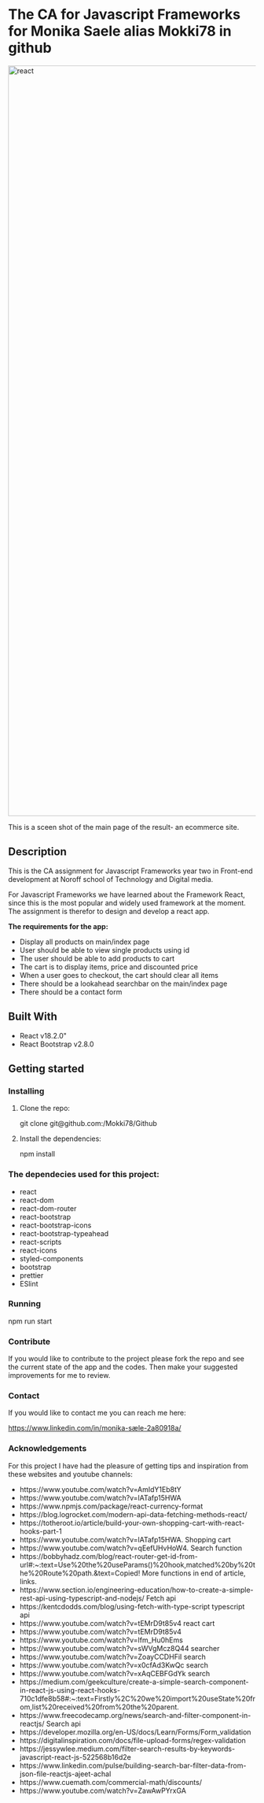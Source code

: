 # The CA for Javascript Frameworks for Monika Saele alias Mokki78 in github
<img width="1525" alt="react" src="https://github.com/Mokki78/Github/assets/100276996/b4051362-468f-4bf6-afc3-9b17b1ef846b">
<p>This is a sceen shot of the main page of the result- an ecommerce site.</p>

<h2>Description</h2>

<p>This is the CA assignment for Javascript Frameworks year two in Front-end development at Noroff school of Technology and Digital media.

For Javascript Frameworks we have learned about the Framework React, since this is the most popular and widely used framework at the moment. The assignment is therefor to design and develop a react app.

 <b>The requirements for the app:</b>

 <ul>
  <li>Display all products on main/index page</li>
   <li>User should be able to view single products using id</li>
   <li>The user should be able to add products to cart</li>
   <li>The cart is to display items, price and discounted price</li>
   <li>When a user goes to checkout, the cart should clear all items</li>
   <li>There should be a lookahead searchbar on the main/index page</li>
   <li>There should be a contact form</li>
 </ul>

 <h2>Built With</h2>
 <ul>
  <li>React v18.2.0"</li>
   <li>React Bootstrap v2.8.0</li>
  
 </ul>

<h2>Getting started</h2>
<h3>Installing</h3>
 <ol>
<li>Clone the repo:</li>
  <p> git clone git@github.com:/Mokki78/Github</p>
  <li>Install the dependencies:</li>
  <p>npm install</p>
 </ol>
<h3>The dependecies used for this project:</h3>
<ul>
 <li>react</li>
<li>react-dom</li>
<li>react-dom-router</li>
<li>react-bootstrap</li>
<li>react-bootstrap-icons</li>
<li>react-bootstrap-typeahead</li>
<li>react-scripts</li>
<li>react-icons</li>
<li>styled-components</li>
<li>bootstrap</li>
<li>prettier</li>
<li>ESlint</li>
</ul>
 
<h3>Running</h3>
<p>npm run start</p>

<h3>Contribute</h3>
<p>If you would like to contribute to the project please fork the repo and see the current state of the app and the codes. Then make your suggested improvements for me to review. </p>

<h3>Contact</h3>
<p>If you would like to contact me you can reach me here:

https://www.linkedin.com/in/monika-sæle-2a80918a/</p>



<h3>Acknowledgements</h3>

<p>For this project I have had the pleasure of getting tips and inspiration from these websites and youtube channels:</p>

<p>
<ul>
<li>https://www.youtube.com/watch?v=AmIdY1Eb8tY</li>

<li>https://www.youtube.com/watch?v=lATafp15HWA</li>

<li>https://www.npmjs.com/package/react-currency-format</li>

<li>https://blog.logrocket.com/modern-api-data-fetching-methods-react/</li>

<li>https://totheroot.io/article/build-your-own-shopping-cart-with-react-hooks-part-1</li>

<li>https://www.youtube.com/watch?v=lATafp15HWA. Shopping cart </li>

<li>https://www.youtube.com/watch?v=qEefUHvHoW4.  Search function</li>

<li>https://bobbyhadz.com/blog/react-router-get-id-from-url#:~:text=Use%20the%20useParams()%20hook,matched%20by%20the%20Route%20path.&text=Copied! More functions in end of article, links.</li>

<li>https://www.section.io/engineering-education/how-to-create-a-simple-rest-api-using-typescript-and-nodejs/ Fetch api</li>

<li>https://kentcdodds.com/blog/using-fetch-with-type-script typescript api</li>

<li>https://www.youtube.com/watch?v=tEMrD9t85v4 react cart</li>

<li>https://www.youtube.com/watch?v=tEMrD9t85v4</li>

<li>https://www.youtube.com/watch?v=lfm_Hu0hEms</li>

<li>https://www.youtube.com/watch?v=sWVgMcz8Q44 searcher</li>

<li>https://www.youtube.com/watch?v=ZoayCCDHFiI search</li>

<li>https://www.youtube.com/watch?v=x0cfAd3KwQc search</li>

<li>https://www.youtube.com/watch?v=xAqCEBFGdYk search</li>

<li>https://medium.com/geekculture/create-a-simple-search-component-in-react-js-using-react-hooks-710c1dfe8b58#:~:text=Firstly%2C%20we%20import%20useState%20from,list%20received%20from%20the%20parent.</li>

<li>https://www.freecodecamp.org/news/search-and-filter-component-in-reactjs/
Search api</li>

<li>https://developer.mozilla.org/en-US/docs/Learn/Forms/Form_validation</li>

<li>https://digitalinspiration.com/docs/file-upload-forms/regex-validation</li>

<li>https://jessywlee.medium.com/filter-search-results-by-keywords-javascript-react-js-522568b16d2e</li>

<li>https://www.linkedin.com/pulse/building-search-bar-filter-data-from-json-file-reactjs-ajeet-achal</li>

<li>https://www.cuemath.com/commercial-math/discounts/</li>

<li>https://www.youtube.com/watch?v=ZawAwPYrxGA</li>

</p>
